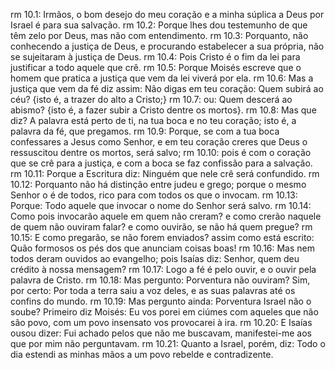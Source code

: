 rm 10.1: Irmãos, o bom desejo do meu coração e a minha súplica a Deus por Israel é para sua salvação.
rm 10.2: Porque lhes dou testemunho de que têm zelo por Deus, mas não com entendimento.
rm 10.3: Porquanto, não conhecendo a justiça de Deus, e procurando estabelecer a sua própria, não se sujeitaram à justiça de Deus.
rm 10.4: Pois Cristo é o fim da lei para justificar a todo aquele que crê.
rm 10.5: Porque Moisés escreve que o homem que pratica a justiça que vem da lei viverá por ela.
rm 10.6: Mas a justiça que vem da fé diz assim: Não digas em teu coração: Quem subirá ao céu? {isto é, a trazer do alto a Cristo;}
rm 10.7: ou: Quem descerá ao abismo? {isto é, a fazer subir a Cristo dentre os mortos}.
rm 10.8: Mas que diz? A palavra está perto de ti, na tua boca e no teu coração; isto é, a palavra da fé, que pregamos.
rm 10.9: Porque, se com a tua boca confessares a Jesus como Senhor, e em teu coração creres que Deus o ressuscitou dentre os mortos, será salvo;
rm 10.10: pois é com o coração que se crê para a justiça, e com a boca se faz confissão para a salvação.
rm 10.11: Porque a Escritura diz: Ninguém que nele crê será confundido.
rm 10.12: Porquanto não há distinção entre judeu e grego; porque o mesmo Senhor o é de todos, rico para com todos os que o invocam.
rm 10.13: Porque: Todo aquele que invocar o nome do Senhor será salvo.
rm 10.14: Como pois invocarão aquele em quem não creram? e como crerão naquele de quem não ouviram falar? e como ouvirão, se não há quem pregue?
rm 10.15: E como pregarão, se não forem enviados? assim como está escrito: Quão formosos os pés dos que anunciam coisas boas!
rm 10.16: Mas nem todos deram ouvidos ao evangelho; pois Isaías diz: Senhor, quem deu crédito à nossa mensagem?
rm 10.17: Logo a fé é pelo ouvir, e o ouvir pela palavra de Cristo.
rm 10.18: Mas pergunto: Porventura não ouviram? Sim, por certo: Por toda a terra saiu a voz deles, e as suas palavras até os confins do mundo.
rm 10.19: Mas pergunto ainda: Porventura Israel não o soube? Primeiro diz Moisés: Eu vos porei em ciúmes com aqueles que não são povo, com um povo insensato vos provocarei à ira.
rm 10.20: E Isaías ousou dizer: Fui achado pelos que não me buscavam, manifestei-me aos que por mim não perguntavam.
rm 10.21: Quanto a Israel, porém, diz: Todo o dia estendi as minhas mãos a um povo rebelde e contradizente.
